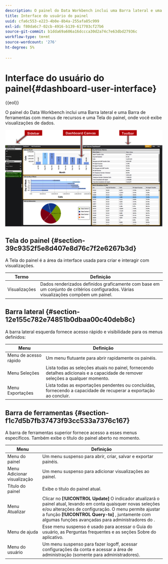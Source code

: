 ```yaml
---
description: O painel do Data Workbench inclui uma Barra lateral e uma Barra de ferramentas com menus de recursos e uma Tela do painel, onde você exibe visualizações de dados.
title: Interface do usuário do painel
uuid: cfa6c553-e223-4b0e-8b4a-255afa85c999
exl-id: f80da6c7-02cb-4916-b139-617703cf27b6
source-git-commit: b1dda69a606a16dccca30d2a74c7e63dbd27936c
workflow-type: tm+mt
source-wordcount: '276'
ht-degree: 5%

---
```


# Interface do usuário do painel{#dashboard-user-interface}

{{eol}}

O painel do Data Workbench inclui uma Barra lateral e uma Barra de ferramentas com menus de recursos e uma Tela do painel, onde você exibe visualizações de dados.

![](assets/dashboard_ui.png)

## Tela do painel {#section-39c9352f5e8d407e8d76c7f2e6267b3d}

A Tela do painel é a área da interface usada para criar e interagir com visualizações.

| Termo | Definição |
|---|---|
| Visualizações | Dados renderizados definidos graficamente com base em um conjunto de critérios configurados. Várias visualizações compõem um painel. |

## Barra lateral {#section-12e155c782e74851b0dbaa00c40deb8c}

A barra lateral esquerda fornece acesso rápido e visibilidade para os menus definidos:

| Menu | Definição |
|---|---|
| Menu de acesso rápido | Um menu flutuante para abrir rapidamente os painéis. |
| Menu Seleções | Lista todas as seleções atuais no painel, fornecendo detalhes adicionais e a capacidade de remover seleções a qualquer momento. |
| Menu Exportações | Lista todas as exportações pendentes ou concluídas, fornecendo a capacidade de recuperar a exportação ao concluir. |

## Barra de ferramentas {#section-f1c7d5b7fb37473f93cc533a7376c167}

A barra de ferramentas superior fornece acesso a esses menus específicos. Também exibe o título do painel aberto no momento.

| Menu | Definição |
|---|---|
| Menu do painel | Um menu suspenso para abrir, criar, salvar e exportar painéis. |
| Menu Adicionar visualização | Um menu suspenso para adicionar visualizações ao painel. |
| Título do painel | Exibe o título do painel atual. |
| Menu Atualizar | Clicar no **[!UICONTROL Update]** O indicador atualizará o painel atual, levando em conta quaisquer novas seleções e/ou alterações de configuração. O menu permite ajustar a função **[!UICONTROL Query-to]** , juntamente com algumas funções avançadas para administradores do . |
| Menu de ajuda | Esse menu suspenso é usado para acessar o Guia do usuário, as Perguntas frequentes e as seções Sobre do aplicativo. |
| Menu do usuário | Um menu suspenso para fazer logoff, acessar configurações da conta e acessar a área de administração (somente para administradores). |
